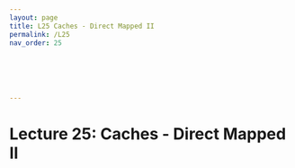 ```yaml
---
layout: page
title: L25 Caches - Direct Mapped II
permalink: /L25
nav_order: 25






---
```


# Lecture 25: Caches - Direct Mapped II